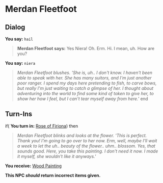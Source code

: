 # Merdan Fleetfoot
## Dialog

**You say:** `hail`



>**Merdan Fleetfoot says:** Yes Niera! Oh. Erm. Hi. I mean, uh. How are you?

**You say:** `niera`



>*Merdan Fleetfoot blushes. 'She is, uh.. I don't know. I haven't been able to speak with her. She has many suitors, and I'm just another poor ranger. I spend my days here pretending to fish, to carve bows, but really I'm just waiting to catch a glimpse of her. I thought about adventuring into the world to find some kind of token to give her, to show her how I feel, but I can't tear myself away from here.'*
end

## Turn-Ins




if( **You turn in:** [Rose of Firiona](/item/12774)) then


>*Merdan Fleetfoot blinks and looks at the flower. 'This is perfect. Thank you! I'm going to go over to her now. Erm, well, maybe I'll wait a week to let the uh.. beauty of the flower.. uhm.. blossom. Yes, that sounds good. Here, you take this painting. I don't need it now. I made it myself, she wouldn't like it anyways.'*


 **You receive:**  [Wood Painting](/item/20475) 

**This NPC *should* return incorrect items given.**
